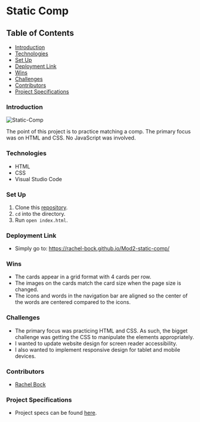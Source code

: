 # Static Comp

## Table of Contents
- [Introduction](#introduction)
- [Technologies](#technologies)
- [Set Up](#set-up)
- [Deployment Link](#deployment-link)
- [Wins](#wins)
- [Challenges](#challenges)
- [Contributors](#contributors)
- [Project Specifications](#project-specifications)

### Introduction

![Static-Comp](https://user-images.githubusercontent.com/70186075/170852808-ad23a739-df70-40e3-a2d6-3473938a6b7d.png)

The point of this project is to practice matching a comp.  The primary focus was on HTML and CSS.  No JavaScript was involved.

### Technologies
- HTML
- CSS
- Visual Studio Code

### Set Up
1.  Clone this [repository](https://github.com/rachel-bock/Mod2-static-comp).
2. `cd` into the directory.
3. Run `open index.html`.

### Deployment Link
- Simply go to: https://rachel-bock.github.io/Mod2-static-comp/

### Wins
- The cards appear in a grid format with 4 cards per row.
- The images on the cards match the card size when the page size is changed.
- The icons and words in the navigation bar are aligned so the center of the words are centered compared to the icons.

### Challenges
- The primary focus was practicing HTML and CSS.  As such, the bigget challenge was getting the CSS to manipulate the elements appropriately.
- I wanted to update website design for screen reader accessibility.
- I also wanted to implement responsive design for tablet and mobile devices.

### Contributors
- [Rachel Bock](https://www.linkedin.com/in/rachelbock/)

### Project Specifications
- Project specs can be found [here](https://frontend.turing.edu/projects/M2-static-comp-challenge.html).
